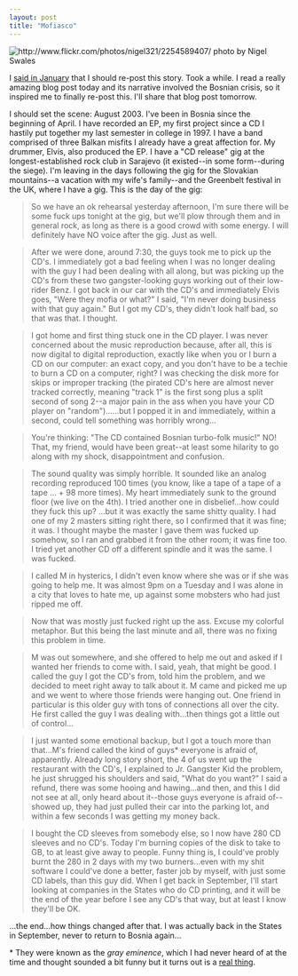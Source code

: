 ```yaml
---
layout: post
title: "Mofiasco"
---
```


<img src="http://farm3.static.flickr.com/2355/2254589407_4160be1ea0.jpg" title="http://www.flickr.com/photos/nigel321/2254589407/ photo by Nigel Swales">

I [said in January]({{site.baseurl}}/2011/01/24/reamericana.html) that I should re-post this story. Took a while. I read a really amazing blog post today and its narrative involved the Bosnian crisis, so it inspired me to finally re-post this. I'll share that blog post tomorrow.

I should set the scene: August 2003. I've been in Bosnia since the beginning of April. I have recorded an EP, my first project since a CD I hastily put together my last semester in college in 1997. I have a band comprised of three Balkan misfits I already have a great affection for. My drummer, Elvis, also produced the EP. I have a "CD release" gig at the longest-established rock club in Sarajevo (it existed--in some form--during the siege). I'm leaving in the days following the gig for the Slovakian mountains--a vacation with my wife's family--and the Greenbelt festival in the UK, where I have a gig. This is the day of the gig:

> So we have an ok rehearsal yesterday afternoon, I'm sure there will be some fuck ups tonight at the gig, but we'll plow through them and in general rock, as long as there is a good crowd with some energy. I will definitely have NO voice after the gig. Just as well.

> After we were done, around 7:30, the guys took me to pick up the CD's. I immediately got a bad feeling when I was no longer dealing with the guy I had been dealing with all along, but was picking up the CD's from these two gangster-looking guys working out of their low-rider Benz. I got back in our car with the CD's and immediately Elvis goes, "Were they mofia or what?" I said, "I'm never doing business with that guy again." But I got my CD's, they didn't look half bad, so that was that. I thought.

> I got home and first thing stuck one in the CD player. I was never concerned about the music reproduction because, after all, this is now digital to digital reproduction, exactly like when you or I burn a CD on our computer: an exact copy, and you don't have to be a techie to burn a CD on a computer, right? I was checking the disk more for skips or improper tracking (the pirated CD's here are almost never tracked correctly, meaning "track 1" is the first song plus a split second of song 2--a major pain in the ass when you have your CD player on "random")......but I popped it in and immediately, within a second, could tell something was horribly wrong...

> You're thinking: "The CD contained Bosnian turbo-folk music!" NO! That, my friend, would have been great--at least some hilarity to go along with my shock, disappointment and confusion.

> The sound quality was simply horrible. It sounded like an analog recording reproduced 100 times (you know, like a tape of a tape of a tape ... + 98 more times). My heart immediately sunk to the ground floor (we live on the 4th). I tried another one in disbelief...how could they fuck this up? ...but it was exactly the same shitty quality. I had one of my 2 masters sitting right there, so I confirmed that it was fine; it was. I thought maybe the master I gave them was fucked up somehow, so I ran and grabbed it from the other room; it was fine too. I tried yet another CD off a different spindle and it was the same. I was fucked.

> I called M in hysterics, I didn't even know where she was or if she was going to help me. It was almost 9pm on a Tuesday and I was alone in a city that loves to hate me, up against some mobsters who had just ripped me off.

> Now that was mostly just fucked right up the ass. Excuse my colorful metaphor. But this being the last minute and all, there was no fixing this problem in time.

> M was out somewhere, and she offered to help me out and asked if I wanted her friends to come with. I said, yeah, that might be good. I called the guy I got the CD's from, told him the problem, and we decided to meet right away to talk about it. M came and picked me up and we went to where those friends were hanging out. One friend in particular is this older guy with tons of connections all over the city. He first called the guy I was dealing with...then things got a little out of control...

> I just wanted some emotional backup, but I got a touch more than that...M's friend called the kind of guys* everyone is afraid of, apparently. Already long story short, the 4 of us went up the restaurant with the CD's, I explained to Jr. Gangster Kid the problem, he just shrugged his shoulders and said, "What do you want?" I said a refund, there was some hooing and hawing...and then, and this I did not see at all, only heard about it--those guys everyone is afraid of--showed up, they had just pulled their car into the parking lot, and within a few seconds I was getting my money back.

> I bought the CD sleeves from somebody else, so I now have 280 CD sleeves and no CD's. Today I'm burning copies of the disk to take to GB, to at least give away to people. Funny thing is, I could've probly burnt the 280 in 2 days with my two burners...even with my shit software I could've done a better, faster job by myself, with just some CD labels, than this guy did. When I get back in September, I'll start looking at companies in the States who do CD printing, and it will be the end of the year before I see any CD's that way, but at least I know they'll be OK.

...the end...how things changed after that. I was actually back in the States in September, never to return to Bosnia again...



<p class="postscript">* They were known as the <em>gray eminence</em>, which I had never heard of at the time and thought sounded a bit funny but it turns out is a <a href="http://en.wikipedia.org/wiki/%C3%89minence_grise">real thing</a>.</p>